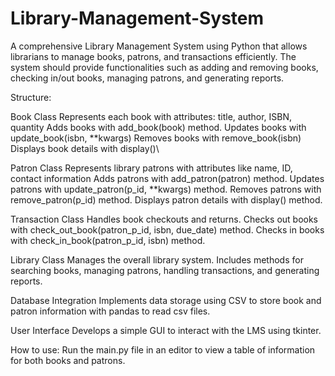 # Library-Management-System 
A comprehensive Library Management System using Python that allows librarians to manage books, patrons, and transactions efficiently. The system should provide functionalities such as adding and removing books, checking in/out books, managing patrons, and generating reports.

Structure:

Book Class
Represents each book with attributes: title, author, ISBN, quantity
Adds books with add_book(book) method.
Updates books with update_book(isbn, **kwargs)
Removes books with remove_book(isbn)
Displays book details with display()\

Patron Class
Represents library patrons with attributes like name, ID, contact information
Adds patrons with add_patron(patron) method.
Updates patrons with update_patron(p_id, **kwargs) method.
Removes patrons with remove_patron(p_id) method.
Displays patron details with display() method.

Transaction Class
Handles book checkouts and returns.
Checks out books with check_out_book(patron_p_id, isbn, due_date) method.
Checks in books with check_in_book(patron_p_id, isbn) method.

Library Class
Manages the overall library system.
Includes methods for searching books, managing patrons, handling transactions, and generating reports.

Database Integration
Implements data storage using CSV to store book and patron information with pandas to read csv files.

User Interface
Develops a simple GUI to interact with the LMS using tkinter.

How to use:
Run the main.py file in an editor to view a table of information for both books and patrons.

